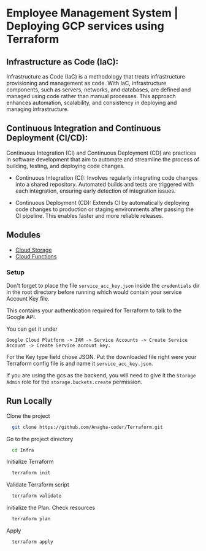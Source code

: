 # Employee Management System | Deploying GCP services using Terraform

## Infrastructure as Code (IaC):

Infrastructure as Code (IaC) is a methodology that treats infrastructure provisioning and management as code. With IaC, infrastructure components, such as servers, networks, and databases, are defined and managed using code rather than manual processes. This approach enhances automation, scalability, and consistency in deploying and managing infrastructure.

## Continuous Integration and Continuous Deployment (CI/CD):

Continuous Integration (CI) and Continuous Deployment (CD) are practices in software development that aim to automate and streamline the process of building, testing, and deploying code changes.

   - Continuous Integration (CI): Involves regularly integrating code changes into a shared repository. Automated builds and tests are triggered with each integration, ensuring early detection of integration issues.

   - Continuous Deployment (CD): Extends CI by automatically deploying code changes to production or staging environments after passing the CI pipeline. This enables faster and more reliable releases.
## Modules

- [Cloud Storage](https://github.com/tasdikrahman/terraform-gcp-examples/tree/master/gcs-bucket/)
- [Cloud Functions](https://github.com/tasdikrahman/terraform-gcp-examples/tree/master/single-and-multi-node-compute-vm)


### Setup

Don't forget to place the file `service_acc_key.json` inside the `credentials` dir in the root directory before running which would contain your service Account Key file.

This contains your authentication required for Terraform to talk to the Google API.

You can get it under 

`Google Cloud Platform -> IAM -> Service Accounts -> Create Service Account -> Create Service account key.`

For the Key type field chose JSON. Put the downloaded file right were your Terraform config file is and name it `service_acc_key.json`.

If you are using the gcs as the backend, you will need to give it the `Storage Admin` role for the `storage.buckets.create` permission.



## Run Locally

Clone the project

```bash
  git clone https://github.com/Anagha-coder/Terraform.git
```

Go to the project directory

```bash
  cd Infra
```

Initialize Terraform

```bash
  terraform init
```

Validate Terraform script

```bash
  terraform validate
```

Initialize the Plan. Check resources  

```bash
  terraform plan
```

Apply

```bash
  terraform apply
```



